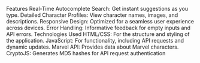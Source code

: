 Features
Real-Time Autocomplete Search: Get instant suggestions as you type.
Detailed Character Profiles: View character names, images, and descriptions.
Responsive Design: Optimized for a seamless user experience across devices.
Error Handling: Informative feedback for empty inputs and API errors.
Technologies Used
HTML/CSS: For the structure and styling of the application.
JavaScript: For functionality, including API requests and dynamic updates.
Marvel API: Provides data about Marvel characters.
CryptoJS: Generates MD5 hashes for API request authentication
